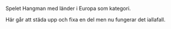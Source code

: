 Spelet Hangman med länder i Europa som kategori.

Här går att städa upp och fixa en del men nu fungerar det iallafall.